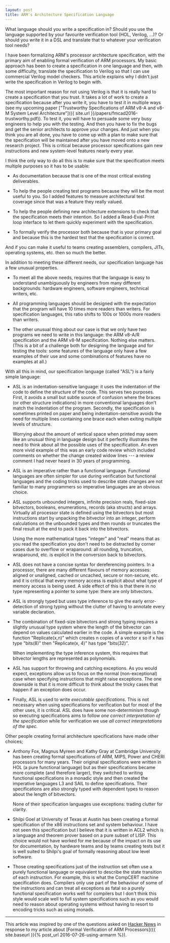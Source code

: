 ```yaml
---
layout: post
title: ARM's Architecture Specification Language
---
```


What language should you write a specification in?  Should you use the language
supported by your favourite verification tool (HOL, Verilog, ...)?
Or should you write it in a DSL and translate that to whatever your
verification tool needs?

I have been formalizing ARM's processor architecture specification, with the
primary aim of enabling formal verification of ARM processors.
My basic approach has been to create a specification in one language
and then, with some difficulty, translate the specification to Verilog
so that I can use commercial Verilog model checkers.
This article explains why I didn't just write the specification in Verilog to begin with.

The most important reason for not using Verilog is that it is really hard to
create a specification that you trust.  It takes a lot of work to create
a specification because after you write it, you have to test it in multiple
ways (see my upcoming paper ["Trustworthy Specifications of ARM v8-A and v8-M
System Level Architecture"]({{ site.url }}/papers/fmcad2016-trustworthy.pdf)).
To test it, you will have to persuade some very busy engineers to help you with
the testing.  And then you have to fix the bugs and get the senior architects
to approve your changes. And just when you think you are all done, you have to
come up with a plan to make sure that the specification will be maintained
after you have moved onto a new research project.  This is critical because
processor specifications gain new instructions and new system-level features
nearly every year.

I think the only way to do all this is to make sure that the specification
meets multiple purposes so it has to be usable:

  * As documentation because that is one of the most critical existing
    deliverables.

  * To help the people creating test programs because they will be the most
    useful to you.  So I added features to measure architectural test coverage
    since that was a feature they really valued.

  * To help the people defining new architecture extensions to check that
    the specification meets their intention.  So I added a Read-Eval-Print
    loop interface to let them quickly experiment with the specification.

  * To formally verify the processor both because that is your primary goal
    and because this is the hardest test that the specification is correct.

And if you can make it useful to teams creating assemblers, compilers, JITs,
operating systems, etc. then so much the better.

In addition to meeting these different needs, our specification language has a few
unusual properties.

  * To meet all the above needs, requires that the language is easy to
    understand unambiguously by engineers from many different backgrounds:
    hardware engineers, software engineers, technical writers, etc.

  * All programming languages should be designed with the expectation that the
    program will have 10 times more readers than writers.  For specification
    languages, this ratio shifts to 100s or 1000s more readers than writers.

  * The other unusual thing about our case is that we only have two programs we
    need to write in this language: the ARM v8-A/R specification and the ARM
    v8-M specification.  Nothing else matters.  (This is a bit of a challenge
    both for designing the language and for testing the tools: some features of
    the language only have a few examples of their use and some combinations of
    features have no examples at all.)

With all this in mind, our specification language (called "ASL") is
a fairly simple language:

* ASL is an indentation-sensitive language: it uses the indentation of the code
  to define the structure of the code.  This serves two purposes.  First, it
  avoids a small but subtle source of confusion where the braces (or other
  structure indications) in more conventional languages don't match the
  indentation of the program.  Secondly, the specification is sometimes
  printed on paper and being indentation-sensitive avoids the need for
  multiple lines containing one brace each when exiting multiple
  levels of structure.

  Worrying about the amount of vertical space when printed may seem like
  an unusual thing in language design but it perfectly illustrates the
  need to think about all the possible uses of the specification.
  An even more vivid example of this was an early code review which
  included comments on whether the change created widow lines ---
  a review comment I had never heard in 30 years of programming.

* ASL is an imperative rather than a functional language.
  Functional languages are often simpler for use during verification
  but functional languages and the coding tricks used to describe
  state changes are not familiar to many programmers so imperative
  languages are an obvious choice.

* ASL supports unbounded integers, infinite precision reals, fixed-size
  bitvectors, booleans, enumerations, records (aka structs) and arrays.
  Virtually all processor state is defined using the bitvectors but most
  instructions start by unpacking the bitvector into an integer, perform
  calculations on the unbounded types and then rounds or truncates the final
  result at the end to pack it back into the bitvectors.

  Using the more mathematical types "integer" and "real" means that
  as you read the specification you don't need to be distracted by
  corner cases due to overflow or wraparound: all rounding, truncation,
  wraparound, etc. is explicit in the conversion back to bitvectors.

* ASL does not have a concise syntax for dereferencing pointers.
  In a processor, there are many different flavours of memory accesses:
  aligned or unaligned, cached or uncached, secure or non-secure, etc.
  and it is critical that every memory access is explicit about what
  type of memory access is being used.  A side effect of this is that
  there in no type representing a pointer to some type: there
  are only bitvectors.

* ASL is strongly typed but uses type inference to give the
  early error-detection of strong typing without the clutter of having
  to annotate every variable declaration.

* The combination of fixed-size bitvectors and strong typing requires
  a slightly unusual type system where the length of the bitvector
  can depend on values calculated earlier in the code.  A simple
  example is the function "Replicate(x,n)" which creates n copies
  of a vector x so if x has type "bits(8)" then "Replicate(x, 4)"
  has type "bits(32)".

  When implementing the type inference system, this requires that bitvector
  lengths are represented as polynomials.

* ASL has support for throwing and catching exceptions.  As you would expect,
  exceptions allow us to focus on the normal (non-exceptional) case
  when specifying instructions that might raise exceptions.
  The one downside is that it is more difficult to think about the tricky
  cases that happen if an exception does occur.

* Finally, ASL is used to write _executable specifications_.  This
  is not necessary when using specifications for verification but for most of the
  other uses, it is critical.
  ASL does have some non-determinism though so executing specifications
  aims to follow _one correct interpretation of the specification_
  while for verification we use _all correct interpretations of
  the spec._

Other people creating formal architecture specifications have made other
choices;

* Anthony Fox, Magnus Myreen and Kathy Gray at Cambridge University has been
  creating formal specifications of ARM, MIPS, Power and CHERI processors for
  many years.  Their original specifications were written in HOL (a pure
  functional language) but as their specifications became more complete (and
  therefore larger), they switched to writing functional specifications in
  a monadic style and then created the imperative languages L3 and SAIL to
  define specifications.  Their specifications are also strongly typed with
  dependent types to reason about the length of bitvectors.

  None of their specification languages use exceptions: trading clutter for
  clarity.

* Shilpi Goel at University of Texas at Austin has been creating a formal
  specification of the x86 instructions set and system behaviour.
  I have not seen this specification but I believe that it is written
  in ACL2 which is a language and theorem prover based on a pure subset
  of LISP.  This choice would not have worked for me because of the impact
  on its use for documentation, by hardware teams and by teams creating
  tests but it is well suited to Shilpi's goal of formally reasoning
  about low level software.

* Those creating specifications just of the instruction set often use a purely
  functional language or equivalent to describe the state transition of each
  instruction.  For example, this is what the CompCERT machine specification
  does.  Compilers only use part of the behaviour of some of the instructions
  and can treat all exceptions as fatal so a purely functional specification
  works well for compilers but I don't think this style would scale well to
  full system specifications such as you would need to reason about operating
  systems without having to resort to encoding tricks such as using monads.

---

This article was inspired by one of the questions asked on [Hacker
News](https://news.ycombinator.com/item?id=12168894) in response to my article
about [Formal Verification of ARM Processors]({{ site.baseurl }}{% post_url
2016-07-26-using-armarm %}).
